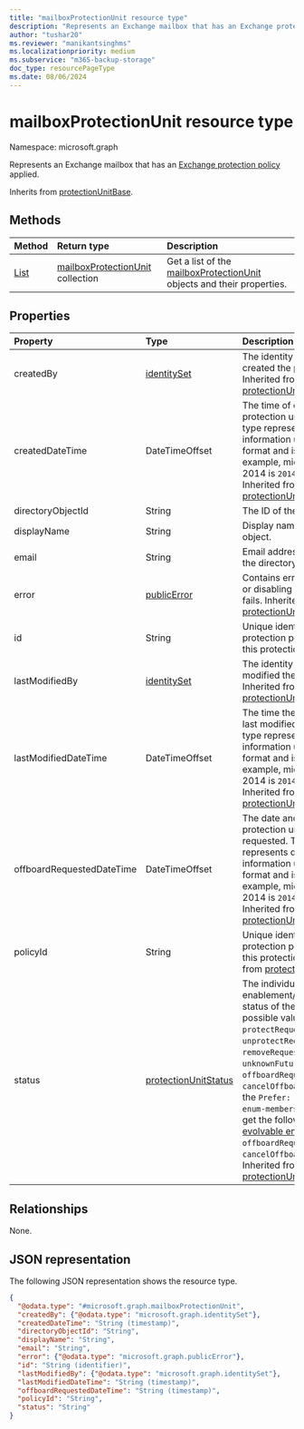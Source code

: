 ```yaml
---
title: "mailboxProtectionUnit resource type"
description: "Represents an Exchange mailbox that has an Exchange protection policy applied."
author: "tushar20"
ms.reviewer: "manikantsinghms"
ms.localizationpriority: medium
ms.subservice: "m365-backup-storage"
doc_type: resourcePageType
ms.date: 08/06/2024
---
```


# mailboxProtectionUnit resource type

Namespace: microsoft.graph

Represents an Exchange mailbox that has an [Exchange protection policy](exchangeprotectionpolicy.md) applied.

Inherits from [protectionUnitBase](../resources/protectionunitbase.md).

## Methods
|Method|Return type|Description|
|:---|:---|:---|
|[List](../api/backuprestoreroot-list-mailboxprotectionunits.md)|[mailboxProtectionUnit](../resources/mailboxprotectionunit.md) collection|Get a list of the [mailboxProtectionUnit](../resources/mailboxprotectionunit.md) objects and their properties.|

## Properties
|Property|Type|Description|
|:---|:---|:---|
|createdBy|[identitySet](../resources/identityset.md)|The identity of the person who created the protection unit. Inherited from [protectionUnitBase](../resources/protectionunitbase.md).|
|createdDateTime|DateTimeOffset|The time of creation of the protection unit. The timestamp type represents date and time information using ISO 8601 format and is always in UTC. For example, midnight UTC on Jan 1, 2014 is `2014-01-01T00:00:00Z`. Inherited from [protectionUnitBase](../resources/protectionunitbase.md).|
|directoryObjectId|String|The ID of the directory object.|
|displayName|String|Display name of the directory object.|
|email|String|Email address associated with the directory object.|
|error|[publicError](../resources/publicerror.md)|Contains error details if enabling or disabling the protection unit fails. Inherited from [protectionUnitBase](../resources/protectionunitbase.md).|
|id|String|Unique identifier of the protection policy associated with this protection unit.|
|lastModifiedBy|[identitySet](../resources/identityset.md)|The identity of person who last modified the protection unit. Inherited from [protectionUnitBase](../resources/protectionunitbase.md).|
|lastModifiedDateTime|DateTimeOffset|The time the protection unit was last modified. The timestamp type represents date and time information using ISO 8601 format and is always in UTC. For example, midnight UTC on Jan 1, 2014 is `2014-01-01T00:00:00Z`. Inherited from [protectionUnitBase](../resources/protectionunitbase.md).|
|offboardRequestedDateTime|DateTimeOffset|The date and time when protection unit offboard was requested. The timestamp type represents date and time information using ISO 8601 format and is always in UTC. For example, midnight UTC on Jan 1, 2014 is `2014-01-01T00:00:00Z`. Inherited from [protectionUnitBase](../resources/protectionunitbase.md).|
|policyId|String|Unique identifier of the protection policy associated with this protection unit. Inherited from [protectionUnitBase](../resources/protectionunitbase.md).|
|status|[protectionUnitStatus](../resources/protectionunitbase.md#protectionunitstatus-values)|The individual enablement/disablement/removal status of the protection unit. The possible values are: `protectRequested`, `protected`, `unprotectRequested`, `unprotected`, `removeRequested`, `unknownFutureValue`, `offboardRequested`, `offboarded`, `cancelOffboardRequested`. Use the `Prefer: include-unknown-enum-members` request header to get the following values from this [evolvable enum](/graph/best-practices-concept#handling-future-members-in-evolvable-enumerations): `offboardRequested`, `offboarded`, `cancelOffboardRequested`. Inherited from [protectionUnitBase](../resources/protectionunitbase.md).|

## Relationships
None.

## JSON representation
The following JSON representation shows the resource type.
<!-- {
  "blockType": "resource",
  "keyProperty": "id",
  "@odata.type": "microsoft.graph.mailboxProtectionUnit",
  "baseType": "microsoft.graph.protectionUnitBase",
  "openType": false
}
-->
``` json
{
  "@odata.type": "#microsoft.graph.mailboxProtectionUnit",
  "createdBy": {"@odata.type": "microsoft.graph.identitySet"},
  "createdDateTime": "String (timestamp)",
  "directoryObjectId": "String",
  "displayName": "String",
  "email": "String",
  "error": {"@odata.type": "microsoft.graph.publicError"},
  "id": "String (identifier)",
  "lastModifiedBy": {"@odata.type": "microsoft.graph.identitySet"},
  "lastModifiedDateTime": "String (timestamp)",
  "offboardRequestedDateTime": "String (timestamp)",
  "policyId": "String",
  "status": "String"
}
```

